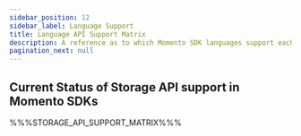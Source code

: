 ```yaml
---
sidebar_position: 12
sidebar_label: Language Support
title: Language API Support Matrix
description: A reference as to which Momento SDK languages support each API
pagination_next: null
---
```


## Current Status of Storage API support in Momento SDKs

%%%STORAGE_API_SUPPORT_MATRIX%%%
